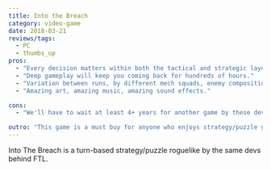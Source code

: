 ```yaml
---
title: Into the Breach
category: video-game
date: 2018-03-21
reviews/tags:
  - PC
  - thumbs_up
pros:
  - "Every decision matters within both the tactical and strategic layers."
  - "Deep gameplay will keep you coming back for hundreds of hours."
  - "Variation between runs, by different mech squads, enemy compositions, weapons, etc., makes for insane replayability."
  - "Amazing art, amazing music, amazing sound effects."

cons:
  - "We'll have to wait at least 4+ years for another game by these devs."

outro: "This game is a must buy for anyone who enjoys strategy/puzzle games of any sort."
---
```


Into The Breach is a turn-based strategy/puzzle roguelike by the same devs behind FTL.
